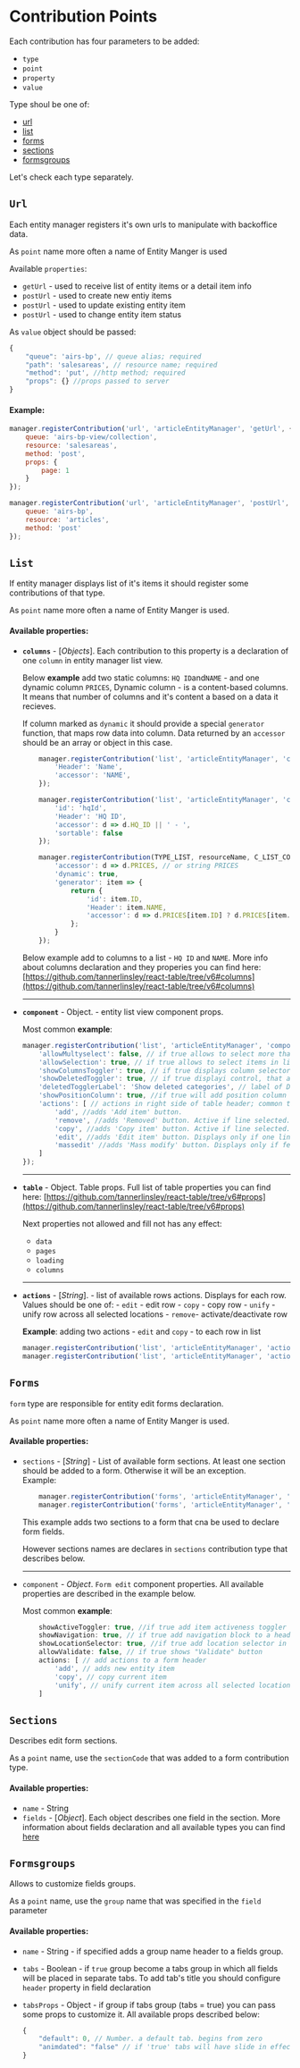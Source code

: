 # Contribution Points

Each contribution has four parameters to be added:
- `type`
- `point`
- `property`
- `value`

Type shoul be one of:
- [url]()
- [list]()
- [forms]()
- [sections]()
- [formsgroups]()

Let's check each type separately.

## `Url`

Each entity manager registers it's own urls to manipulate with backoffice data.

As `point` name more often a name of Entity Manger is used

Available `properties`:
- `getUrl` - used to receive list of entity items or a detail item info
- `postUrl` - used to create new entiy items
- `postUrl` - used to update existing entity item
- `postUrl` - used to change entity item status

As `value` object should be passed:
```javascript
{
    "queue": 'airs-bp', // queue alias; required
    "path": 'salesareas', // resource name; required
    "method": 'put', //http method; required
    "props": {} //props passed to server
}
```

#### Example:

```javascript
manager.registerContribution('url', 'articleEntityManager', 'getUrl', {
    queue: 'airs-bp-view/collection', 
    resource: 'salesareas',
    method: 'post',
    props: {
        page: 1
    }
});

manager.registerContribution('url', 'articleEntityManager', 'postUrl', {
    queue: 'airs-bp', 
    resource: 'articles',
    method: 'post'
});

```

## `List`

If entity manager displays list of it's items it should register some contributions of that type.

As `point` name more often a name of Entity Manger is used.

#### Available properties:
- **`columns`** - [*Objects*]. Each contribution to this property is a declaration of one `column` in entity manager list view.  
      
    Below **example** add two static columns: `HQ ID`and`NAME` - and one dynamic column `PRICES`,
    Dynamic column - is a content-based columns. It means that number of columns and it's content a based on a data it recieves.

    If column marked as `dynamic` it should provide a special `generator` function, that maps row data into column. Data returned by an `accessor` should be an array or object in this case.     
     
    ```javascript
        manager.registerContribution('list', 'articleEntityManager', 'columns', { //simple static column
            'Header': 'Name',
            'accessor': 'NAME',
        });

        manager.registerContribution('list', 'articleEntityManager', 'columns', { // column with function as accessor. It better be used to display aggregate or formatted data
            'id': 'hqId', 
            'Header': 'HQ ID',
            'accessor': d => d.HQ_ID || ' - ',
            'sortable': false
        });

        manager.registerContribution(TYPE_LIST, resourceName, C_LIST_COLUMNS, { // dinamic column
            'accessor': d => d.PRICES, // or string PRICES
            'dynamic': true,
            'generator': item => {
                return {
                    'id': item.ID,
                    'Header': item.NAME,
                    'accessor': d => d.PRICES[item.ID] ? d.PRICES[item.ID].VALUE : ' - '
                };
            }
        });
    ```

    Below example add to columns to a list - `HQ ID` and `NAME`. 
    More info about columns declaration and they properies you can find here: [https://github.com/tannerlinsley/react-table/tree/v6#columns](https://github.com/tannerlinsley/react-table/tree/v6#columns)

    ---
- **`component`** - Object. - entity list view component props.

    Most common **example**:

    ```javascript
    manager.registerContribution('list', 'articleEntityManager', 'component', {
        'allowMultyselect': false, // if true allows to select more than one item in list
        'allowSelection': true, // if true allows to select items in list
        'showColumnsToggler': true, // if true displays column selector in component header
        'showDeletedToggler': true, // if true displayi control, that allows to show/hide non active items in list
        'deletedTogglerLabel': 'Show deleted categories', // label of Deleted Toggler. If not  specified a default text will be used/
        'showPositionColumn': true, //if true will add position column to a list
        'actions': [ // actions in right side of table header; common table actions.
            'add', //adds 'Add item' button.
            'remove', //adds 'Removed' button. Active if line selected. Can be used with multyselect
            'copy', //adds 'Copy item' button. Active if line selected.
            'edit', //adds 'Edit item' button. Displays only if one line selected.
            'massedit' //adds 'Mass modify' button. Displays only if few lines selected.
        ]
    });
    ```
    ---
- **`table`** - Object. Table props. Full list of table properties you can find here: [https://github.com/tannerlinsley/react-table/tree/v6#props](https://github.com/tannerlinsley/react-table/tree/v6#props)

    Next properties not allowed and fill not has any effect:
    - `data`
    - `pages`
    - `loading`
    - `columns`
    ---
- **`actions`** - [*String*]. - list of available rows actions. Displays for each row.
    Values should be one of:
        - `edit` - edit row
        - `copy` - copy row
        - `unify` - unify row across all selected locations
        - `remove`- activate/deactivate row

    **Example**: adding two actions - `edit` and `copy` - to each row in list

    ```javascript
    manager.registerContribution('list', 'articleEntityManager', 'actions', 'edit');
    manager.registerContribution('list', 'articleEntityManager', 'actions', 'copy');
    ```

## `Forms`

`form` type are responsible for entity edit forms declaration.

As `point` name more often a name of Entity Manger is used.

#### Available properties:
- `sections` - [*String*] - List of available form sections. At least one section should be added to a form. Otherwise it will be an exception.<br>
    Example: 
    ```javascript
        manager.registerContribution('forms', 'articleEntityManager', 'sections', 'sectionCode');
        manager.registerContribution('forms', 'articleEntityManager', 'sections', 'sectionCode');
    ```
    This example adds two sections to a form that cna be used to declare form fields.

    However sections names are declares in `sections` contribution type that describes below.

    ---
- `component` - *Object*. `Form edit` component properties. All available properties are described in the example below.

    Most common **example**:

    ```javascript
        showActiveToggler: true, //if true add item activeness toggler
        showNavigation: true, // if true add navigation block to a header 
        showLocationSelector: true, //if true add location selector in header
        allowValidate: false, // if true shows "Validate" button 
        actions: [ // add actions to a form header
            'add', // adds new entity item
            'copy', // copy current item
            'unify', // unify current item across all selected locations
        ]
    ```

## `Sections`

Describes edit form sections.

As a `point` name, use the `sectionCode` that was added to a form contribution type.

#### Available properties:

- `name` - String
- `fields` - [*Object*]. Each object describes one field in the section. More information about fields declaration and all available types you can find [here](./EMFieldTypes.md)

## `Formsgroups`

Allows to customize fields groups.

As a `point` name, use the `group` name that was specified in the `field` parameter

#### Available properties:
- `name` - String - if specified adds a group name header to a fields group.
- `tabs` - Boolean - if `true` group become a tabs group in which all fields will be placed in separate tabs. To add tab's title you should configure `header` property in field declaration
- `tabsProps` - Object - if group if tabs group (tabs = true) you can pass some props to customize it. All available props described below:
    

    ```javascript
    {
        "default": 0, // Number. a default tab. begins from zero
        "animdated": "false" // if 'true' tabs will have slide in effect while changing. Otherwise there will be 'fade in - fade out` effect.
    }
    ```